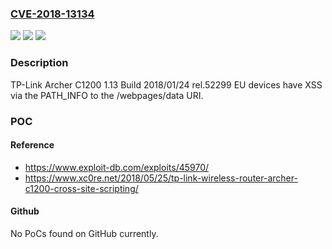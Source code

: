 ### [CVE-2018-13134](https://cve.mitre.org/cgi-bin/cvename.cgi?name=CVE-2018-13134)
![](https://img.shields.io/static/v1?label=Product&message=n%2Fa&color=blue)
![](https://img.shields.io/static/v1?label=Version&message=n%2Fa&color=blue)
![](https://img.shields.io/static/v1?label=Vulnerability&message=n%2Fa&color=brighgreen)

### Description

TP-Link Archer C1200 1.13 Build 2018/01/24 rel.52299 EU devices have XSS via the PATH_INFO to the /webpages/data URI.

### POC

#### Reference
- https://www.exploit-db.com/exploits/45970/
- https://www.xc0re.net/2018/05/25/tp-link-wireless-router-archer-c1200-cross-site-scripting/

#### Github
No PoCs found on GitHub currently.

